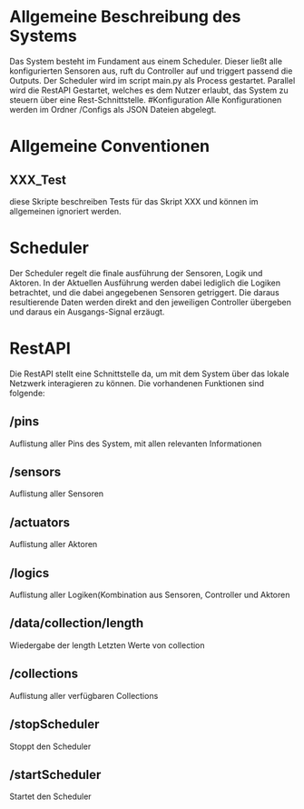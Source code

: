 # Allgemeine Beschreibung des Systems

Das System besteht im Fundament aus einem Scheduler. Dieser ließt alle konfigurierten Sensoren aus, ruft du Controller auf und triggert passend die Outputs. Der Scheduler wird im script main.py als Process gestartet. Parallel wird die RestAPI Gestartet, welches es dem Nutzer erlaubt, das System zu steuern über eine Rest-Schnittstelle.
#Konfiguration
Alle Konfigurationen werden im Ordner /Configs als JSON Dateien abgelegt.

# Allgemeine Conventionen

## XXX_Test

diese Skripte beschreiben Tests für das Skript XXX und können im allgemeinen ignoriert werden.


# Scheduler

Der Scheduler regelt die finale ausführung der Sensoren, Logik und Aktoren. In der Aktuellen Ausführung werden dabei lediglich die Logiken betrachtet, und die dabei angegebenen Sensoren getriggert.
Die daraus resultierende Daten werden direkt and den jeweiligen Controller übergeben und daraus ein Ausgangs-Signal erzäugt.

# RestAPI

Die RestAPI stellt eine Schnittstelle da, um mit dem System über das lokale Netzwerk interagieren zu können. Die vorhandenen Funktionen sind folgende:

## /pins
Auflistung aller Pins des System, mit allen relevanten Informationen

## /sensors
Auflistung aller Sensoren

## /actuators
Auflistung aller Aktoren


## /logics
Auflistung aller Logiken(Kombination aus Sensoren, Controller und Aktoren


## /data/collection/length
Wiedergabe der length Letzten Werte von collection

## /collections
Auflistung aller verfügbaren Collections

## /stopScheduler
Stoppt den Scheduler

## /startScheduler
Startet den Scheduler       

